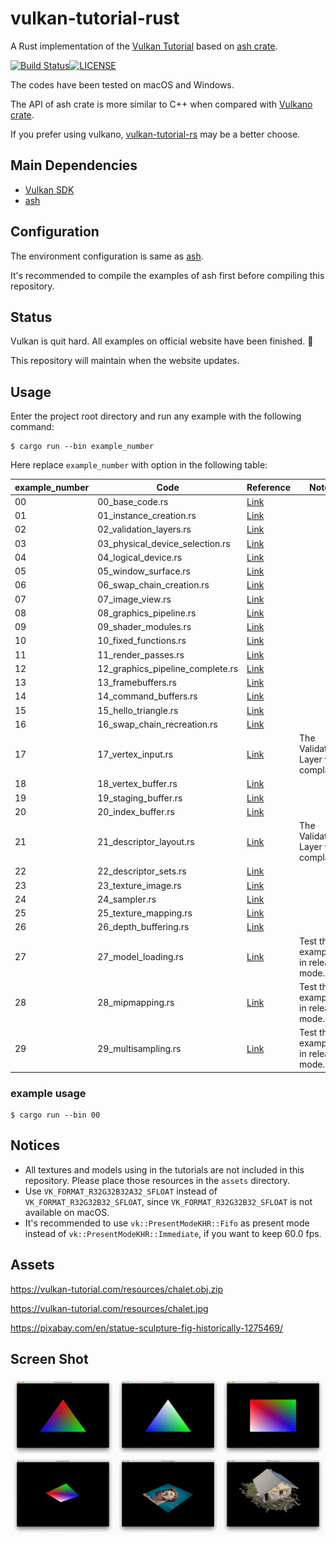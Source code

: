 # vulkan-tutorial-rust

A Rust implementation of the [Vulkan Tutorial](https://vulkan-tutorial.com) based on [ash crate](https://crates.io/crates/ash).

[![Build Status](https://travis-ci.org/Usami-Renko/vulkan-tutorial-rust.svg?branch=master)](https://travis-ci.org/Usami-Renko/vulkan-tutorial-rust)[![LICENSE](https://img.shields.io/badge/license-MIT-blue.svg)](LICENSE)

The codes have been tested on macOS and Windows.

The API of ash crate is more similar to C++ when compared with [Vulkano crate](https://crates.io/crates/vulkano).

If you prefer using vulkano, [vulkan-tutorial-rs](https://github.com/bwasty/vulkan-tutorial-rs) may be a better choose.

## Main Dependencies

- [Vulkan SDK](https://vulkan.lunarg.com/sdk/home)
- [ash](https://github.com/MaikKlein/ash)

## Configuration

The environment configuration is same as [ash](https://github.com/MaikKlein/ash#example).

It's recommended to compile the examples of ash first before compiling this repository.

## Status

Vulkan is quit hard. All examples on official website have been finished. :beers:

This repository will maintain when the website updates.

## Usage

Enter the project root directory and run any example with the following command:

```shell
$ cargo run --bin example_number
```

Here replace `example_number` with option in the following table:

| example_number | Code                             | Reference                                                    | Note                                |
| -------------- | -------------------------------- | ------------------------------------------------------------ | ----------------------------------- |
| 00             | 00_base_code.rs                  | [Link](https://vulkan-tutorial.com/Drawing_a_triangle/Setup/Base_code) |                                     |
| 01             | 01_instance_creation.rs          | [Link](https://vulkan-tutorial.com/Drawing_a_triangle/Setup/Instance) |                                     |
| 02             | 02_validation_layers.rs          | [Link](https://vulkan-tutorial.com/Drawing_a_triangle/Setup/Validation_layers) |                                     |
| 03             | 03_physical_device_selection.rs  | [Link](https://vulkan-tutorial.com/Drawing_a_triangle/Setup/Physical_devices_and_queue_families) |                                     |
| 04             | 04_logical_device.rs             | [Link](https://vulkan-tutorial.com/Drawing_a_triangle/Setup/Logical_device_and_queues) |                                     |
| 05             | 05_window_surface.rs             | [Link](https://vulkan-tutorial.com/Drawing_a_triangle/Presentation/Window_surface) |                                     |
| 06             | 06_swap_chain_creation.rs        | [Link](https://vulkan-tutorial.com/Drawing_a_triangle/Presentation/Swap_chain) |                                     |
| 07             | 07_image_view.rs                 | [Link](https://vulkan-tutorial.com/Drawing_a_triangle/Presentation/Image_views) |                                     |
| 08             | 08_graphics_pipeline.rs          | [Link](https://vulkan-tutorial.com/Drawing_a_triangle/Graphics_pipeline_basics) |                                     |
| 09             | 09_shader_modules.rs             | [Link](https://vulkan-tutorial.com/Drawing_a_triangle/Graphics_pipeline_basics/Shader_modules) |                                     |
| 10             | 10_fixed_functions.rs            | [Link](https://vulkan-tutorial.com/Drawing_a_triangle/Graphics_pipeline_basics/Fixed_functions) |                                     |
| 11             | 11_render_passes.rs              | [Link](https://vulkan-tutorial.com/Drawing_a_triangle/Graphics_pipeline_basics/Render_passes) |                                     |
| 12             | 12_graphics_pipeline_complete.rs | [Link](https://vulkan-tutorial.com/Drawing_a_triangle/Graphics_pipeline_basics/Conclusion) |                                     |
| 13             | 13_framebuffers.rs               | [Link](https://vulkan-tutorial.com/Drawing_a_triangle/Drawing/Framebuffers) |                                     |
| 14             | 14_command_buffers.rs            | [Link](https://vulkan-tutorial.com/Drawing_a_triangle/Drawing/Command_buffers) |                                     |
| 15             | 15_hello_triangle.rs             | [Link](https://vulkan-tutorial.com/Drawing_a_triangle/Drawing/Rendering_and_presentation) |                                     |
| 16             | 16_swap_chain_recreation.rs      | [Link](https://vulkan-tutorial.com/Drawing_a_triangle/Swap_chain_recreation) |                                     |
| 17             | 17_vertex_input.rs               | [Link](https://vulkan-tutorial.com/Vertex_buffers/Vertex_input_description) | The Validation Layer will complain. |
| 18             | 18_vertex_buffer.rs              | [Link](https://vulkan-tutorial.com/Vertex_buffers/Vertex_buffer_creation) |                                     |
| 19             | 19_staging_buffer.rs             | [Link](https://vulkan-tutorial.com/Vertex_buffers/Staging_buffer) |                                     |
| 20             | 20_index_buffer.rs               | [Link](https://vulkan-tutorial.com/Vertex_buffers/Index_buffer) |                                     |
| 21             | 21_descriptor_layout.rs          | [Link](https://vulkan-tutorial.com/Uniform_buffers/Descriptor_layout_and_buffer) | The Validation Layer will complain. |
| 22             | 22_descriptor_sets.rs            | [Link](https://vulkan-tutorial.com/Uniform_buffers/Descriptor_pool_and_sets) |                                     |
| 23             | 23_texture_image.rs              | [Link](https://vulkan-tutorial.com/Texture_mapping/Images)   |                                     |
| 24             | 24_sampler.rs                    | [Link](https://vulkan-tutorial.com/Texture_mapping/Image_view_and_sampler) |                                     |
| 25             | 25_texture_mapping.rs            | [Link](https://vulkan-tutorial.com/Texture_mapping/Combined_image_sampler) |                                     |
| 26             | 26_depth_buffering.rs            | [Link](https://vulkan-tutorial.com/Depth_buffering)          |                                     |
| 27             | 27_model_loading.rs              | [Link](https://vulkan-tutorial.com/Loading_models)           | Test this example in release mode.  |
| 28             | 28_mipmapping.rs                 | [Link](https://vulkan-tutorial.com/Generating_Mipmaps)       | Test this example in release mode.  |
| 29             | 29_multisampling.rs              | [Link](https://vulkan-tutorial.com/Multisampling)            | Test this example in release mode.  |

### example usage

```
$ cargo run --bin 00
```

## Notices

- All textures and models using in the tutorials are not included in this repository. Please place those resources in the `assets` directory.
- Use `VK_FORMAT_R32G32B32A32_SFLOAT` instead of `VK_FORMAT_R32G32B32_SFLOAT`, since `VK_FORMAT_R32G32B32_SFLOAT` is not available on macOS.
- It's recommended to use `vk::PresentModeKHR::Fifo` as present mode instead of `vk::PresentModeKHR::Immediate`, if you want to keep 60.0 fps.

## Assets
https://vulkan-tutorial.com/resources/chalet.obj.zip

https://vulkan-tutorial.com/resources/chalet.jpg

https://pixabay.com/en/statue-sculpture-fig-historically-1275469/


## Screen Shot

![screenshot_all](./screenshots/screenshot_all.png)
